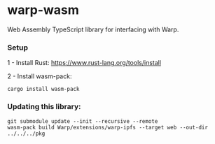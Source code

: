# warp-wasm
Web Assembly TypeScript library for interfacing with Warp.

### Setup

1 - Install Rust: https://www.rust-lang.org/tools/install

2 - Install wasm-pack:
```
cargo install wasm-pack
```

### Updating this library:

```
git submodule update --init --recursive --remote
wasm-pack build Warp/extensions/warp-ipfs --target web --out-dir ../../../pkg
```